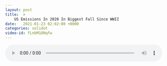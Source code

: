 ```yaml
---
layout: post
title:  >
    US Emissions In 2020 In Biggest Fall Since WWII
date:   2021-01-23 02:02:00 +0000
categories: solidot
video-id: fLnbM1ONqfw
---
```


<audio src="/assets/f49f670b2150aff93b6c354684220c7f.mp3" style="width: 100%;" controls></audio>

